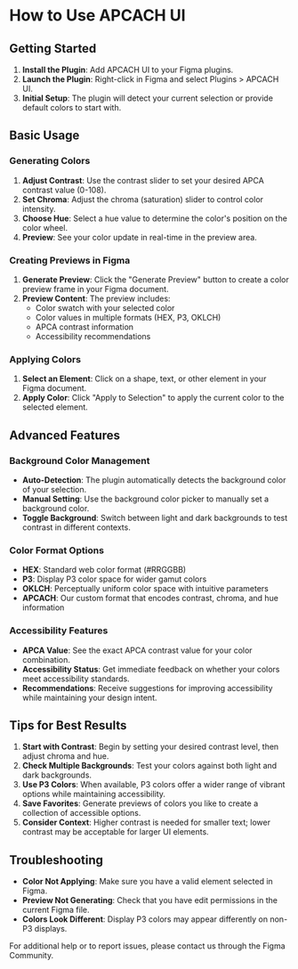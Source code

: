 # How to Use APCACH UI

## Getting Started

1. **Install the Plugin**: Add APCACH UI to your Figma plugins.
2. **Launch the Plugin**: Right-click in Figma and select Plugins > APCACH UI.
3. **Initial Setup**: The plugin will detect your current selection or provide default colors to start with.

## Basic Usage

### Generating Colors

1. **Adjust Contrast**: Use the contrast slider to set your desired APCA contrast value (0-108).
2. **Set Chroma**: Adjust the chroma (saturation) slider to control color intensity.
3. **Choose Hue**: Select a hue value to determine the color's position on the color wheel.
4. **Preview**: See your color update in real-time in the preview area.

### Creating Previews in Figma

1. **Generate Preview**: Click the "Generate Preview" button to create a color preview frame in your Figma document.
2. **Preview Content**: The preview includes:
   - Color swatch with your selected color
   - Color values in multiple formats (HEX, P3, OKLCH)
   - APCA contrast information
   - Accessibility recommendations

### Applying Colors

1. **Select an Element**: Click on a shape, text, or other element in your Figma document.
2. **Apply Color**: Click "Apply to Selection" to apply the current color to the selected element.

## Advanced Features

### Background Color Management

- **Auto-Detection**: The plugin automatically detects the background color of your selection.
- **Manual Setting**: Use the background color picker to manually set a background color.
- **Toggle Background**: Switch between light and dark backgrounds to test contrast in different contexts.

### Color Format Options

- **HEX**: Standard web color format (#RRGGBB)
- **P3**: Display P3 color space for wider gamut colors
- **OKLCH**: Perceptually uniform color space with intuitive parameters
- **APCACH**: Our custom format that encodes contrast, chroma, and hue information

### Accessibility Features

- **APCA Value**: See the exact APCA contrast value for your color combination.
- **Accessibility Status**: Get immediate feedback on whether your colors meet accessibility standards.
- **Recommendations**: Receive suggestions for improving accessibility while maintaining your design intent.

## Tips for Best Results

1. **Start with Contrast**: Begin by setting your desired contrast level, then adjust chroma and hue.
2. **Check Multiple Backgrounds**: Test your colors against both light and dark backgrounds.
3. **Use P3 Colors**: When available, P3 colors offer a wider range of vibrant options while maintaining accessibility.
4. **Save Favorites**: Generate previews of colors you like to create a collection of accessible options.
5. **Consider Context**: Higher contrast is needed for smaller text; lower contrast may be acceptable for larger UI elements.

## Troubleshooting

- **Color Not Applying**: Make sure you have a valid element selected in Figma.
- **Preview Not Generating**: Check that you have edit permissions in the current Figma file.
- **Colors Look Different**: Display P3 colors may appear differently on non-P3 displays.

For additional help or to report issues, please contact us through the Figma Community. 